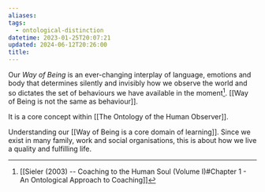 ```yaml
---
aliases: 
tags:
  - ontological-distinction
datetime: 2023-01-25T20:07:21
updated: 2024-06-12T20:26:00
title: 
---
```

Our *Way of Being* is an ever-changing interplay of language, emotions and body that determines silently and invisibly how we observe the world and so dictates the set of behaviours we have available in the moment[^1]. [[Way of Being is not the same as behaviour]].

It is a core concept within [[The Ontology of the Human Observer]].

Understanding our [[Way of Being is a core domain of learning]]. Since we exist in many family, work and social organisations, this is about how we live a quality and fulfilling life.

[^1]: [[Sieler (2003) -- Coaching to the Human Soul (Volume I)#Chapter 1 - An Ontological Approach to Coaching]]